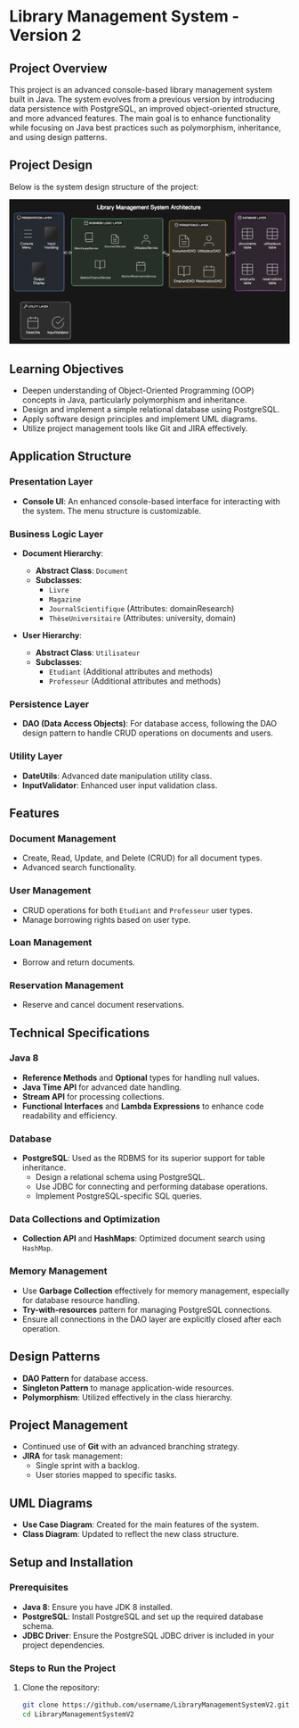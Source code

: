 # Library Management System - Version 2

## Project Overview
This project is an advanced console-based library management system built in Java. The system evolves from a previous version by introducing data persistence with PostgreSQL, an improved object-oriented structure, and more advanced features. The main goal is to enhance functionality while focusing on Java best practices such as polymorphism, inheritance, and using design patterns.
## Project Design
Below is the system design structure of the project:

![System Design](./design.jpeg)
## Learning Objectives
- Deepen understanding of Object-Oriented Programming (OOP) concepts in Java, particularly polymorphism and inheritance.
- Design and implement a simple relational database using PostgreSQL.
- Apply software design principles and implement UML diagrams.
- Utilize project management tools like Git and JIRA effectively.

## Application Structure

### Presentation Layer
- **Console UI**: An enhanced console-based interface for interacting with the system. The menu structure is customizable.

### Business Logic Layer
- **Document Hierarchy**:
    - **Abstract Class**: `Document`
    - **Subclasses**:
        - `Livre`
        - `Magazine`
        - `JournalScientifique` (Attributes: domainResearch)
        - `ThèseUniversitaire` (Attributes: university, domain)

- **User Hierarchy**:
    - **Abstract Class**: `Utilisateur`
    - **Subclasses**:
        - `Etudiant` (Additional attributes and methods)
        - `Professeur` (Additional attributes and methods)

### Persistence Layer
- **DAO (Data Access Objects)**: For database access, following the DAO design pattern to handle CRUD operations on documents and users.

### Utility Layer
- **DateUtils**: Advanced date manipulation utility class.
- **InputValidator**: Enhanced user input validation class.

## Features

### Document Management
- Create, Read, Update, and Delete (CRUD) for all document types.
- Advanced search functionality.

### User Management
- CRUD operations for both `Etudiant` and `Professeur` user types.
- Manage borrowing rights based on user type.

### Loan Management
- Borrow and return documents.

### Reservation Management
- Reserve and cancel document reservations.

## Technical Specifications

### Java 8
- **Reference Methods** and **Optional** types for handling null values.
- **Java Time API** for advanced date handling.
- **Stream API** for processing collections.
- **Functional Interfaces** and **Lambda Expressions** to enhance code readability and efficiency.

### Database
- **PostgreSQL**: Used as the RDBMS for its superior support for table inheritance.
    - Design a relational schema using PostgreSQL.
    - Use JDBC for connecting and performing database operations.
    - Implement PostgreSQL-specific SQL queries.

### Data Collections and Optimization
- **Collection API** and **HashMaps**: Optimized document search using `HashMap`.

### Memory Management
- Use **Garbage Collection** effectively for memory management, especially for database resource handling.
- **Try-with-resources** pattern for managing PostgreSQL connections.
- Ensure all connections in the DAO layer are explicitly closed after each operation.

## Design Patterns
- **DAO Pattern** for database access.
- **Singleton Pattern** to manage application-wide resources.
- **Polymorphism**: Utilized effectively in the class hierarchy.

## Project Management
- Continued use of **Git** with an advanced branching strategy.
- **JIRA** for task management:
    - Single sprint with a backlog.
    - User stories mapped to specific tasks.

## UML Diagrams
- **Use Case Diagram**: Created for the main features of the system.
- **Class Diagram**: Updated to reflect the new class structure.

## Setup and Installation

### Prerequisites
- **Java 8**: Ensure you have JDK 8 installed.
- **PostgreSQL**: Install PostgreSQL and set up the required database schema.
- **JDBC Driver**: Ensure the PostgreSQL JDBC driver is included in your project dependencies.

### Steps to Run the Project
1. Clone the repository:
   ```bash
   git clone https://github.com/username/LibraryManagementSystemV2.git
   cd LibraryManagementSystemV2
